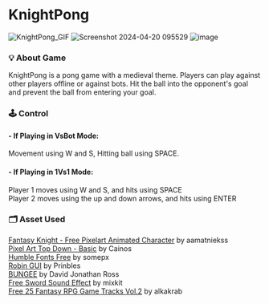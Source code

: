 <h1>KnightPong</h1>

![KnightPong_GIF](https://github.com/JeroekPanggang/KnightPong/assets/158981726/1dcfe4f9-fedf-4e1f-b1b2-9efe6aca7395)
![Screenshot 2024-04-20 095529](https://github.com/JeroekPanggang/KnightPong/assets/158981726/9605eb22-62b2-4570-9437-15829fdd467b)
![image](https://github.com/JeroekPanggang/KnightPong/assets/158981726/512dd1a6-da89-4fb2-baf1-b829cc7f9b3d)


<h3>
    💡 About Game <br>
</h3>

<p>
    KnightPong is a pong game with a medieval theme. 
    Players can play against other players offline or against bots. 
    Hit the ball into the opponent's goal and prevent the ball from entering your goal. <br>
</p>

<h3>
    🕹️ Control <br>
</h3>

<p>
    <h4>- If Playing in VsBot Mode:<br></h4>
       Movement using W and S, Hitting ball using SPACE. <br>
    <h4>- If Playing in 1Vs1 Mode:<br></h4>
    Player 1 moves using W and S, and hits using SPACE<br>
    Player 2 moves using the up and down arrows, and hits using ENTER<br>
</p>

<h3>
    🗂️ Asset Used 
</h3>

<p><a href="https://aamatniekss.itch.io/fantasy-knight-free-pixelart-animated-character">Fantasy Knight - Free Pixelart Animated Character</a> by aamatniekss<br>
<a href="https://cainos.itch.io/pixel-art-top-down-basic">Pixel Art Top Down - Basic</a>&nbsp;by Cainos<br>
<a href="https://somepx.itch.io/humble-fonts-free">Humble Fonts Free</a>&nbsp;by somepx<br>
<a href="https://prinbles.itch.io/robin">Robin GUI</a> by Prinbles<br>
<a href="https://www.fontsquirrel.com/fonts/bungee">BUNGEE</a> by David Jonathan Ross<br>
<a href="https://mixkit.co/free-sound-effects/sword/">Free Sword Sound Effect</a> by mixkit<br>
<a href="https://alkakrab.itch.io/free-25-fantasy-rpg-game-tracks-no-copyright-vol-2">Free 25 Fantasy RPG Game Tracks Vol.2</a> by alkakrab<br></p>
